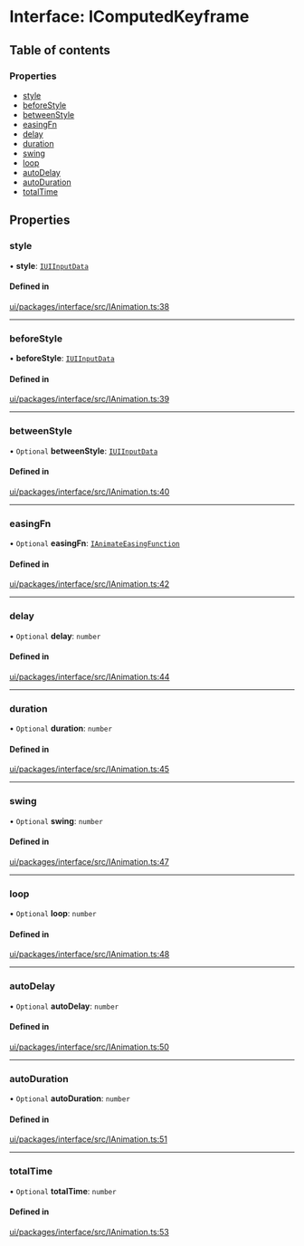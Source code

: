 # Interface: IComputedKeyframe

## Table of contents

### Properties

- [style](IComputedKeyframe.md#style)
- [beforeStyle](IComputedKeyframe.md#beforestyle)
- [betweenStyle](IComputedKeyframe.md#betweenstyle)
- [easingFn](IComputedKeyframe.md#easingfn)
- [delay](IComputedKeyframe.md#delay)
- [duration](IComputedKeyframe.md#duration)
- [swing](IComputedKeyframe.md#swing)
- [loop](IComputedKeyframe.md#loop)
- [autoDelay](IComputedKeyframe.md#autodelay)
- [autoDuration](IComputedKeyframe.md#autoduration)
- [totalTime](IComputedKeyframe.md#totaltime)

## Properties

### style

• **style**: [`IUIInputData`](IUIInputData.md)

#### Defined in

[ui/packages/interface/src/IAnimation.ts:38](https://github.com/leaferjs/leafer-ui/blob/6deed4d/packages/interface/src/IAnimation.ts#L38)

___

### beforeStyle

• **beforeStyle**: [`IUIInputData`](IUIInputData.md)

#### Defined in

[ui/packages/interface/src/IAnimation.ts:39](https://github.com/leaferjs/leafer-ui/blob/6deed4d/packages/interface/src/IAnimation.ts#L39)

___

### betweenStyle

• `Optional` **betweenStyle**: [`IUIInputData`](IUIInputData.md)

#### Defined in

[ui/packages/interface/src/IAnimation.ts:40](https://github.com/leaferjs/leafer-ui/blob/6deed4d/packages/interface/src/IAnimation.ts#L40)

___

### easingFn

• `Optional` **easingFn**: [`IAnimateEasingFunction`](IAnimateEasingFunction.md)

#### Defined in

[ui/packages/interface/src/IAnimation.ts:42](https://github.com/leaferjs/leafer-ui/blob/6deed4d/packages/interface/src/IAnimation.ts#L42)

___

### delay

• `Optional` **delay**: `number`

#### Defined in

[ui/packages/interface/src/IAnimation.ts:44](https://github.com/leaferjs/leafer-ui/blob/6deed4d/packages/interface/src/IAnimation.ts#L44)

___

### duration

• `Optional` **duration**: `number`

#### Defined in

[ui/packages/interface/src/IAnimation.ts:45](https://github.com/leaferjs/leafer-ui/blob/6deed4d/packages/interface/src/IAnimation.ts#L45)

___

### swing

• `Optional` **swing**: `number`

#### Defined in

[ui/packages/interface/src/IAnimation.ts:47](https://github.com/leaferjs/leafer-ui/blob/6deed4d/packages/interface/src/IAnimation.ts#L47)

___

### loop

• `Optional` **loop**: `number`

#### Defined in

[ui/packages/interface/src/IAnimation.ts:48](https://github.com/leaferjs/leafer-ui/blob/6deed4d/packages/interface/src/IAnimation.ts#L48)

___

### autoDelay

• `Optional` **autoDelay**: `number`

#### Defined in

[ui/packages/interface/src/IAnimation.ts:50](https://github.com/leaferjs/leafer-ui/blob/6deed4d/packages/interface/src/IAnimation.ts#L50)

___

### autoDuration

• `Optional` **autoDuration**: `number`

#### Defined in

[ui/packages/interface/src/IAnimation.ts:51](https://github.com/leaferjs/leafer-ui/blob/6deed4d/packages/interface/src/IAnimation.ts#L51)

___

### totalTime

• `Optional` **totalTime**: `number`

#### Defined in

[ui/packages/interface/src/IAnimation.ts:53](https://github.com/leaferjs/leafer-ui/blob/6deed4d/packages/interface/src/IAnimation.ts#L53)
